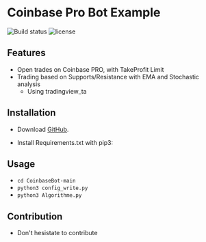 Coinbase Pro Bot Example
===


![Build status](https://ci.appveyor.com/api/projects/status/bfktntbivg32e103?svg=false)
![license](https://img.shields.io/badge/license-MIT-blue.svg)

Features
--------

- Open trades on Coinbase PRO, with TakeProfit Limit
- Trading based on Supports/Resistance with EMA and Stochastic analysis
  - Using tradingview_ta 



Installation
------------

- Download [GitHub](https://github.com/hugodemenez/CoinbaseBot/archive/refs/heads/main.zip).
  
- Install Requirements.txt with pip3:


Usage
-----
- ```cd CoinbaseBot-main```
- ```python3 config_write.py```
- ```python3 Algorithme.py```

Contribution
------------

- Don't hesistate to contribute 


